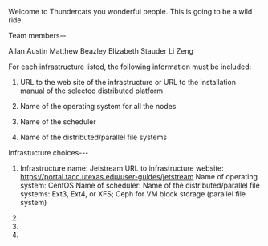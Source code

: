 


Welcome to Thundercats you wonderful people. This is going to be a wild ride. 

Team members--

Allan Austin 
Matthew Beazley 
Elizabeth Stauder
Li Zeng

For each infrastructure listed, the following information must be included:

1. URL to the web site of the infrastructure or URL to the installation manual of the selected distributed platform

2. Name of the operating system for all the nodes

3. Name of the scheduler

4. Name of the distributed/parallel file systems

Infrastucture choices---   

1.  Infrastructure name: Jetstream
    URL to infrastructure website: https://portal.tacc.utexas.edu/user-guides/jetstream 
    Name of operating system: CentOS
    Name of scheduler: 
    Name of the distributed/parallel file systems: Ext3, Ext4, or XFS; Ceph for VM block storage (parallel file system)

2.


3.


4.
